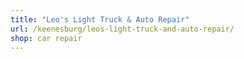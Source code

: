 ```yaml
---
title: "Leo's Light Truck & Auto Repair"
url: /keenesburg/leos-light-truck-and-auto-repair/
shop: car repair
---
```

